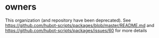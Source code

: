 owners
======

This organization (and repository have been deprecated). See https://github.com/hubot-scripts/packages/blob/master/README.md and https://github.com/hubot-scripts/packages/issues/60 for more details
